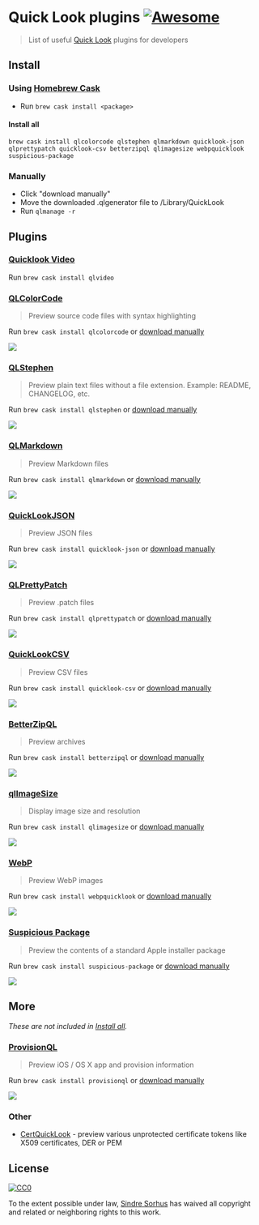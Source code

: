 # Quick Look plugins [![Awesome](https://cdn.rawgit.com/sindresorhus/awesome/d7305f38d29fed78fa85652e3a63e154dd8e8829/media/badge.svg)](https://github.com/sindresorhus/awesome)

> List of useful [Quick Look](http://en.wikipedia.org/wiki/Quick_Look) plugins for developers


## Install

### Using [Homebrew Cask](https://github.com/phinze/homebrew-cask)

- Run `brew cask install <package>`

#### Install all

```
brew cask install qlcolorcode qlstephen qlmarkdown quicklook-json qlprettypatch quicklook-csv betterzipql qlimagesize webpquicklook suspicious-package
```

### Manually

- Click "download manually"
- Move the downloaded .qlgenerator file to /Library/QuickLook
- Run `qlmanage -r`


## Plugins


### [Quicklook Video](https://github.com/Marginal/QLVideo)
Run `brew cask install qlvideo`

### [QLColorCode](https://code.google.com/p/qlcolorcode/)

> Preview source code files with syntax highlighting

Run `brew cask install qlcolorcode` or [download manually](https://qlcolorcode.googlecode.com/files/QLColorCode-2.0.2.tgz)

[![](screenshots/QLColorCode.png)](https://code.google.com/p/qlcolorcode/)


### [QLStephen](https://github.com/whomwah/qlstephen)

> Preview plain text files without a file extension. Example: README, CHANGELOG, etc.

Run `brew cask install qlstephen` or [download manually](https://github.com/whomwah/qlstephen/releases)

[![](screenshots/QLStephen.png)](https://github.com/whomwah/qlstephen)


### [QLMarkdown](https://github.com/toland/qlmarkdown)

> Preview Markdown files

Run `brew cask install qlmarkdown` or [download manually](https://github.com/downloads/toland/qlmarkdown/QLMarkdown-1.3.zip)

[![](screenshots/QLMarkdown.png)](https://github.com/toland/qlmarkdown)


### [QuickLookJSON](http://www.sagtau.com/quicklookjson.html)

> Preview JSON files

Run `brew cask install quicklook-json` or [download manually](http://www.sagtau.com/media/QuickLookJSON.qlgenerator.zip)

[![](screenshots/QuickLookJSON.png)](http://www.sagtau.com/quicklookjson.html)


### [QLPrettyPatch](https://github.com/atnan/QLPrettyPatch)

> Preview .patch files

Run `brew cask install qlprettypatch` or [download manually](https://github.com/atnan/QLPrettyPatch/releases)

[![](screenshots/QLPrettyPatch.png)](https://github.com/atnan/QLPrettyPatch)


### [QuickLookCSV](https://github.com/p2/quicklook-csv)

> Preview CSV files

Run `brew cask install quicklook-csv` or [download manually](http://quicklook-csv.googlecode.com/files/QuickLookCSV.dmg)

[![](screenshots/QuickLookCSV.png)](https://github.com/p2/quicklook-csv)


### [BetterZipQL](http://macitbetter.com/BetterZip-Quick-Look-Generator/)

> Preview archives

Run `brew cask install betterzipql` or [download manually](http://macitbetter.com/BetterZipQL.zip)

[![](screenshots/BetterZipQL.png)](http://macitbetter.com/BetterZip-Quick-Look-Generator/)


### [qlImageSize](https://github.com/Nyx0uf/qlImageSize)

> Display image size and resolution

Run `brew cask install qlimagesize` or [download manually](https://github.com/Nyx0uf/qlImageSize#installation)

[![](screenshots/qlImageSize.png)](https://github.com/Nyx0uf/qlImageSize)


### [WebP](https://github.com/dchest/webp-quicklook)

> Preview WebP images

Run `brew cask install webpquicklook` or [download manually](https://github.com/dchest/webp-quicklook/releases)

[![](screenshots/WebP.png)](https://github.com/dchest/webp-quicklook)


### [Suspicious Package](http://www.mothersruin.com/software/SuspiciousPackage/)

> Preview the contents of a standard Apple installer package

Run `brew cask install suspicious-package` or [download manually](http://www.mothersruin.com/software/downloads/SuspiciousPackage.pkg)

[![](screenshots/SuspiciousPackage.png)](http://www.mothersruin.com/software/SuspiciousPackage/)


## More

*These are not included in [Install all](#install-all).*

### [ProvisionQL](https://github.com/ealeksandrov/ProvisionQL)

> Preview iOS / OS X app and provision information

Run `brew cask install provisionql` or [download manually](https://github.com/ealeksandrov/ProvisionQL/releases)

[![](screenshots/ProvisionQL.png)](https://github.com/ealeksandrov/ProvisionQL)

### Other

- [CertQuickLook](https://code.google.com/p/cert-quicklook/) - preview various unprotected certificate tokens like X509 certificates, DER or PEM


## License

[![CC0](http://i.creativecommons.org/p/zero/1.0/88x31.png)](http://creativecommons.org/publicdomain/zero/1.0/)

To the extent possible under law, [Sindre Sorhus](http://sindresorhus.com) has waived all copyright and related or neighboring rights to this work.
